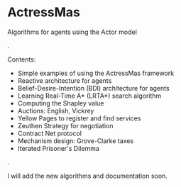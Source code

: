 # ActressMas
Algorithms for agents using the Actor model

.

Contents:
- Simple examples of using the ActressMas framework
- Reactive architecture for agents
- Belief-Desire-Intention (BDI) architecture for agents
- Learning Real-Time A* (LRTA*) search algorithm
- Computing the Shapley value
- Auctions: English, Vickrey
- Yellow Pages to register and find services
- Zeuthen Strategy for negotiation
- Contract Net protocol
- Mechanism design: Grove-Clarke taxes
- Iterated Prisoner's Dilemma

.

I will add the new algorithms and documentation soon.
